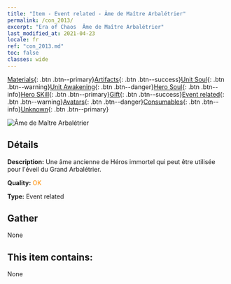 ```yaml
---
title: "Item - Event related - Âme de Maître Arbalétrier"
permalink: /con_2013/
excerpt: "Era of Chaos  Âme de Maître Arbalétrier"
last_modified_at: 2021-04-23
locale: fr
ref: "con_2013.md"
toc: false
classes: wide
---
```

 [Materials](/ItemsFR/){: .btn .btn--primary}[Artifacts](/ItemsFR/Artifacts/){: .btn .btn--success}[Unit Soul](/ItemsFR/UnitSoul/){: .btn .btn--warning}[Unit Awakening](/ItemsFR/UnitAwakening/){: .btn .btn--danger}[Hero Soul](/ItemsFR/HeroSoul/){: .btn .btn--info}[Hero SKill](/ItemsFR/HeroSkill/){: .btn .btn--primary}[Gift](/ItemsFR/Gift/){: .btn .btn--success}[Event related](/ItemsFR/Events/){: .btn .btn--warning}[Avatars](/ItemsFR/Avatars/){: .btn .btn--danger}[Consumables](/ItemsFR/Consumables/){: .btn .btn--info}[Unknown](/ItemsFR/Unknown/){: .btn .btn--primary}

 ![Âme de Maître Arbalétrier](/images/t/juexing_102.jpg)

## Détails
 **Description:** Une âme ancienne de Héros immortel qui peut être utilisée pour l'éveil du Grand Arbalétrier.

 **Quality:** <span style="color: #FF8C00">OK</span>

 **Type:** Event related

## Gather

  None

## This item contains:

  None

